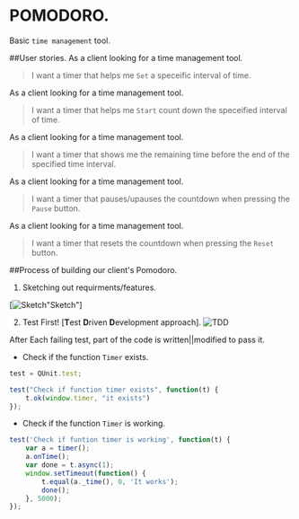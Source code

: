 # POMODORO.
Basic ```time management``` tool. 


##User stories.
As a client looking for a time management tool.
> I want a timer that helps me ```Set``` 
> a speceific interval of time.

As a client looking for a time management tool.
> I want a timer that helps me ```Start``` count down 
> the speceified interval of time.

As a client looking for a time management tool.
> I want a timer that shows me the remaining time 
> before the end of the specified time interval.

As a client looking for a time management tool.
> I want a timer that pauses/upauses the countdown when
> pressing the ```Pause``` button.

As a client looking for a time management tool.
> I want a timer that resets the countdown when
> pressing the ```Reset``` button.


##Process of building our client's Pomodoro.
1. Sketching out requirments/features.

[![Sketch](https://s30.postimg.org/hq4mgi6b5/Scan_Feb_8_14_36.jpg)"Sketch"]

2. Test First! [**T**est **D**riven **D**evelopment approach].
![TDD](http://lh5.ggpht.com/_o7Td6KCGNTA/Syj1PJzUtRI/AAAAAAAAAcc/p3ri4xfMGu0/s1600-h/image%5B25%5D.png "TDD")

After Each failing test, part of the code is written||modified to pass it.

* Check if the function ```Timer``` exists.
```javascript
test = QUnit.test;

test("Check if function timer exists", function(t) {
    t.ok(window.timer, "it exists")
});
```
* Check if the function ```Timer``` is working.
```javascript
test('Check if funtion timer is working', function(t) {
    var a = timer();
    a.onTime();
    var done = t.async(1);
    window.setTimeout(function() {
        t.equal(a._time(), 0, 'It works');
        done();
    }, 5000);
});
```





